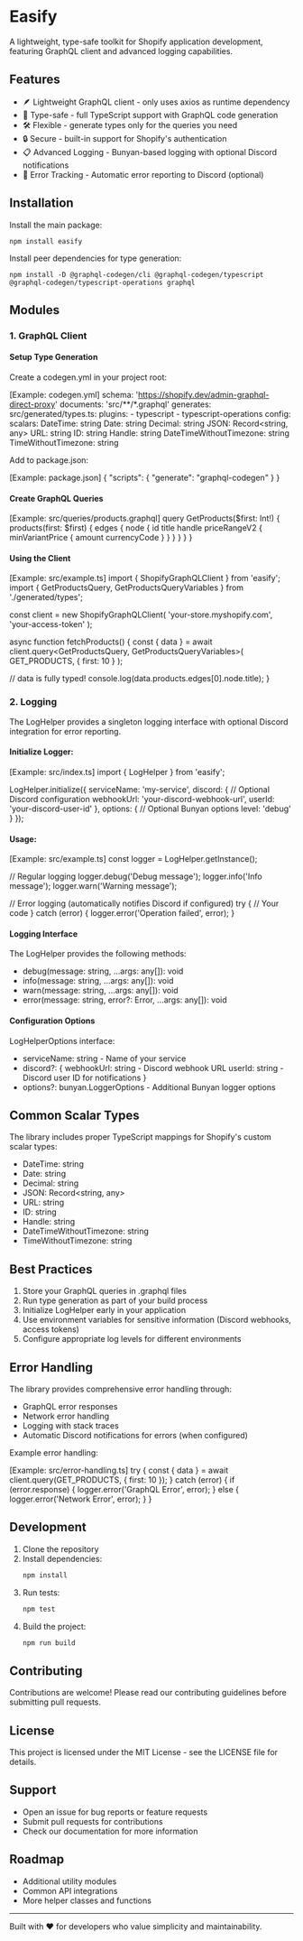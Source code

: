 # Easify

A lightweight, type-safe toolkit for Shopify application development, featuring GraphQL client and advanced logging capabilities.

## Features

- 🪶 Lightweight GraphQL client - only uses axios as runtime dependency
- 📝 Type-safe - full TypeScript support with GraphQL code generation
- 🛠️ Flexible - generate types only for the queries you need
- 🔒 Secure - built-in support for Shopify's authentication
- 📋 Advanced Logging - Bunyan-based logging with optional Discord notifications
- 🚨 Error Tracking - Automatic error reporting to Discord (optional)

## Installation

Install the main package:

    npm install easify

Install peer dependencies for type generation:

    npm install -D @graphql-codegen/cli @graphql-codegen/typescript @graphql-codegen/typescript-operations graphql

## Modules

### 1. GraphQL Client

#### Setup Type Generation

Create a codegen.yml in your project root:

[Example: codegen.yml]
schema: 'https://shopify.dev/admin-graphql-direct-proxy'
documents: 'src/**/*.graphql'
generates:
  src/generated/types.ts:
    plugins:
      - typescript
      - typescript-operations
    config:
      scalars:
        DateTime: string
        Date: string
        Decimal: string
        JSON: Record<string, any>
        URL: string
        ID: string
        Handle: string
        DateTimeWithoutTimezone: string
        TimeWithoutTimezone: string

Add to package.json:

[Example: package.json]
{
  "scripts": {
    "generate": "graphql-codegen"
  }
}

#### Create GraphQL Queries

[Example: src/queries/products.graphql]
query GetProducts($first: Int!) {
  products(first: $first) {
    edges {
      node {
        id
        title
        handle
        priceRangeV2 {
          minVariantPrice {
            amount
            currencyCode
          }
        }
      }
    }
  }
}

#### Using the Client

[Example: src/example.ts]
import { ShopifyGraphQLClient } from 'easify';
import { GetProductsQuery, GetProductsQueryVariables } from './generated/types';

const client = new ShopifyGraphQLClient(
  'your-store.myshopify.com',
  'your-access-token'
);

async function fetchProducts() {
  const { data } = await client.query<GetProductsQuery, GetProductsQueryVariables>(
    GET_PRODUCTS,
    { first: 10 }
  );
  
  // data is fully typed!
  console.log(data.products.edges[0].node.title);
}

### 2. Logging

The LogHelper provides a singleton logging interface with optional Discord integration for error reporting.

#### Initialize Logger:

[Example: src/index.ts]
import { LogHelper } from 'easify';

LogHelper.initialize({
  serviceName: 'my-service',
  discord: {  // Optional Discord configuration
    webhookUrl: 'your-discord-webhook-url',
    userId: 'your-discord-user-id'
  },
  options: {  // Optional Bunyan options
    level: 'debug'
  }
});

#### Usage:

[Example: src/example.ts]
const logger = LogHelper.getInstance();

// Regular logging
logger.debug('Debug message');
logger.info('Info message');
logger.warn('Warning message');

// Error logging (automatically notifies Discord if configured)
try {
  // Your code
} catch (error) {
  logger.error('Operation failed', error);
}

#### Logging Interface

The LogHelper provides the following methods:
- debug(message: string, ...args: any[]): void
- info(message: string, ...args: any[]): void
- warn(message: string, ...args: any[]): void
- error(message: string, error?: Error, ...args: any[]): void

#### Configuration Options

LogHelperOptions interface:
- serviceName: string - Name of your service
- discord?: {
    webhookUrl: string - Discord webhook URL
    userId: string - Discord user ID for notifications
  }
- options?: bunyan.LoggerOptions - Additional Bunyan logger options

## Common Scalar Types

The library includes proper TypeScript mappings for Shopify's custom scalar types:

- DateTime: string
- Date: string
- Decimal: string
- JSON: Record<string, any>
- URL: string
- ID: string
- Handle: string
- DateTimeWithoutTimezone: string
- TimeWithoutTimezone: string

## Best Practices

1. Store your GraphQL queries in .graphql files
2. Run type generation as part of your build process
3. Initialize LogHelper early in your application
4. Use environment variables for sensitive information (Discord webhooks, access tokens)
5. Configure appropriate log levels for different environments

## Error Handling

The library provides comprehensive error handling through:
- GraphQL error responses
- Network error handling
- Logging with stack traces
- Automatic Discord notifications for errors (when configured)

Example error handling:

[Example: src/error-handling.ts]
try {
  const { data } = await client.query(GET_PRODUCTS, { first: 10 });
} catch (error) {
  if (error.response) {
    logger.error('GraphQL Error', error);
  } else {
    logger.error('Network Error', error);
  }
}

## Development

1. Clone the repository
2. Install dependencies:
   ```bash
   npm install
   ```
3. Run tests:
   ```bash
   npm test
   ```
4. Build the project:
   ```bash
   npm run build
   ```

## Contributing

Contributions are welcome! Please read our contributing guidelines before submitting pull requests.

## License

This project is licensed under the MIT License - see the LICENSE file for details.

## Support

- Open an issue for bug reports or feature requests
- Submit pull requests for contributions
- Check our documentation for more information

## Roadmap

- Additional utility modules
- Common API integrations
- More helper classes and functions

---

Built with ❤️ for developers who value simplicity and maintainability.